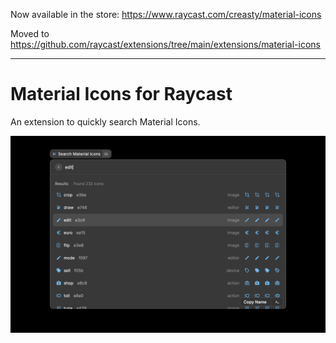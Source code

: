 Now available in the store: https://www.raycast.com/creasty/material-icons

Moved to https://github.com/raycast/extensions/tree/main/extensions/material-icons

---

# Material Icons for Raycast

An extension to quickly search Material Icons.

![Screenshot](./metadata/screenshot-1.png)
